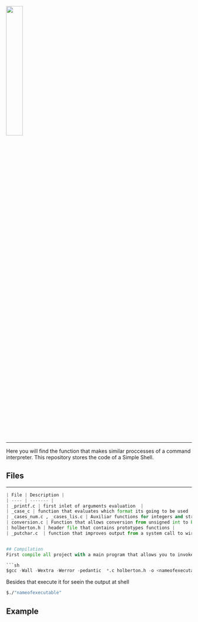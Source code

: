 <img align="center" src="https://hackernoon.com/hn-images/0*TEeZWyrO8mI2hXwE" width="30%"/>

---

Here you will find the function that makes similar proccesses of a command interpreter.
This repository stores the code of a Simple Shell.

## Files
---
```python
| File | Description |
| ---- | ------- |
| _printf.c | first inlet of arguments evaluation  |
| _case_c | function that evaluates which format its going to be used |
| _cases_num.c , _cases_lis.c | Auxiliar functions for integers and string formats |
| conversion.c | Function that allows conversion from unsigned int to bin, oct, dec and hex base|
| holberton.h | header file that contains prototypes functions |
| _putchar.c  | function that improves output from a system call to wirte data out of buffer |


## Compilation 
First compile all project with a main program that allows you to invoke principal function _printf.c

```sh 
$gcc -Wall -Wextra -Werror -pedantic  *.c holberton.h -o <nameofexecutablefile>
```
Besides that execute it for seein the output at shell

```sh 
$./"nameofexecutable"
```
## Example

